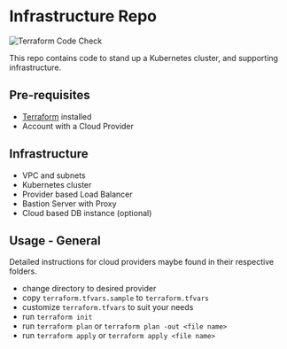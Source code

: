 # Infrastructure Repo

![Terraform Code Check](https://github.com/BeeRaspberry/infrastructure/workflows/Terraform%20Code%20Check/badge.svg)

This repo contains code to stand up a Kubernetes cluster, and supporting infrastructure. 

## Pre-requisites
*   [Terraform](https://www.terraform.io/) installed
*   Account with a Cloud Provider

## Infrastructure

*   VPC and subnets
*   Kubernetes cluster
*   Provider based Load Balancer
*   Bastion Server with Proxy
*   Cloud based DB instance (optional)

## Usage - General

Detailed instructions for cloud providers maybe found in their respective folders.

*   change directory to desired provider
*   copy `terraform.tfvars.sample` to `terraform.tfvars`
*   customize `terraform.tfvars` to suit your needs
*   run `terraform init`
*   run `terraform plan` or `terraform plan -out <file name>`
*   run `terraform apply` or `terraform apply <file name>`

